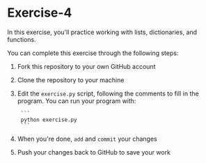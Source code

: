 # Exercise-4
In this exercise, you'll practice working with lists, dictionaries, and functions.

You can complete this exercise through the following steps:

1. Fork this repository to your own GitHub account
2. Clone the repository to your machine
3. Edit the `exercise.py` script, following the comments to fill in the program. You can run your program with:

		```
		python exercise.py
		```

4. When you're done, `add` and `commit` your changes
5. Push your changes back to GitHub to save your work
